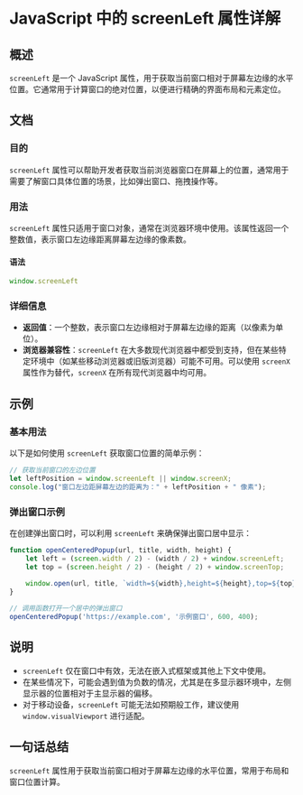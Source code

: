 <!--
Meta Description: # JavaScript 中的 screenLeft 属性详解 ## 概述 `screenLeft` 是一个 JavaScript 属性，用于获取当前窗口相对于屏幕左边缘的水平位置。它通常用于计算窗口的绝对位置，以便进行精确的界面布局和元素定位。 ## 文档 ### 目的 `screenLeft` ...
Meta Keywords: screenleft, window, javascript, width, height
-->

# JavaScript 中的 screenLeft 属性详解

## 概述
`screenLeft` 是一个 JavaScript 属性，用于获取当前窗口相对于屏幕左边缘的水平位置。它通常用于计算窗口的绝对位置，以便进行精确的界面布局和元素定位。

## 文档
### 目的
`screenLeft` 属性可以帮助开发者获取当前浏览器窗口在屏幕上的位置，通常用于需要了解窗口具体位置的场景，比如弹出窗口、拖拽操作等。

### 用法
`screenLeft` 属性只适用于窗口对象，通常在浏览器环境中使用。该属性返回一个整数值，表示窗口左边缘距离屏幕左边缘的像素数。

#### 语法
```javascript
window.screenLeft
```

### 详细信息
- **返回值**：一个整数，表示窗口左边缘相对于屏幕左边缘的距离（以像素为单位）。
- **浏览器兼容性**：`screenLeft` 在大多数现代浏览器中都受到支持，但在某些特定环境中（如某些移动浏览器或旧版浏览器）可能不可用。可以使用 `screenX` 属性作为替代，`screenX` 在所有现代浏览器中均可用。

## 示例
### 基本用法
以下是如何使用 `screenLeft` 获取窗口位置的简单示例：

```javascript
// 获取当前窗口的左边位置
let leftPosition = window.screenLeft || window.screenX;
console.log("窗口左边距屏幕左边的距离为：" + leftPosition + " 像素");
```

### 弹出窗口示例
在创建弹出窗口时，可以利用 `screenLeft` 来确保弹出窗口居中显示：

```javascript
function openCenteredPopup(url, title, width, height) {
    let left = (screen.width / 2) - (width / 2) + window.screenLeft;
    let top = (screen.height / 2) - (height / 2) + window.screenTop;
    
    window.open(url, title, `width=${width},height=${height},top=${top},left=${left}`);
}

// 调用函数打开一个居中的弹出窗口
openCenteredPopup('https://example.com', '示例窗口', 600, 400);
```

## 说明
- `screenLeft` 仅在窗口中有效，无法在嵌入式框架或其他上下文中使用。
- 在某些情况下，可能会遇到值为负数的情况，尤其是在多显示器环境中，左侧显示器的位置相对于主显示器的偏移。
- 对于移动设备，`screenLeft` 可能无法如预期般工作，建议使用 `window.visualViewport` 进行适配。

## 一句话总结
`screenLeft` 属性用于获取当前窗口相对于屏幕左边缘的水平位置，常用于布局和窗口位置计算。